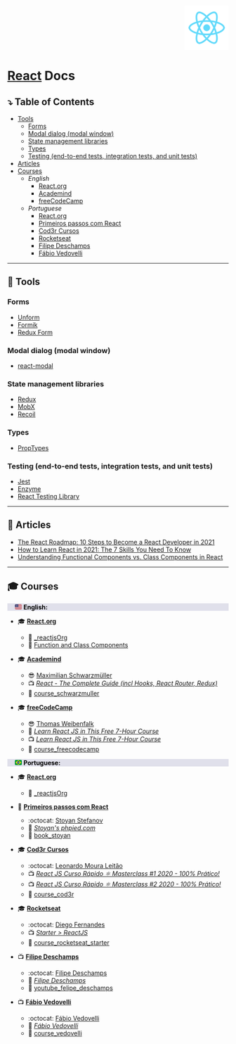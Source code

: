 <div align="end">
<img height="100" src="https://raw.githubusercontent.com/github/explore/80688e429a7d4ef2fca1e82350fe8e3517d3494d/topics/react/react.png" alt="react"/>
</div>

# **[React](https://reactjs.org/) Docs**

## :arrow_heading_down: Table of Contents

* [Tools](https://github.com/marcelosperalta/docs_react#toolbox-tools)
  * [Forms](https://github.com/marcelosperalta/docs_react#forms)
  * [Modal dialog (modal window)](https://github.com/marcelosperalta/docs_react#modal-dialog-modal-window)
  * [State management libraries](https://github.com/marcelosperalta/docs_react#state-management-libraries)
  * [Types](https://github.com/marcelosperalta/docs_react#types)
  * [Testing (end-to-end tests, integration tests, and unit tests)](https://github.com/marcelosperalta/docs_react#testing-end-to-end-tests-integration-tests-and-unit-tests)
* [Articles](https://github.com/marcelosperalta/docs_react#newspaper-articles)
* [Courses](https://github.com/marcelosperalta/docs_react#mortar_board-courses)
  * _English_
    * [React.org](https://github.com/marcelosperalta/docs_react#mortar_board-reactorg)
    * [Academind](https://github.com/marcelosperalta/docs_react#mortar_board-academind)
    * [freeCodeCamp](https://github.com/marcelosperalta/docs_react#mortar_board-freecodecamp)
  * _Portuguese_
    * [React.org](https://github.com/marcelosperalta/docs_react#mortar_board-reactorg-1)
    * [Primeiros passos com React](https://github.com/marcelosperalta/docs_react#blue_book-primeiros-passos-com-react)
    * [Cod3r Cursos](https://github.com/marcelosperalta/docs_react#mortar_board-cod3r-cursos)
    * [Rocketseat](https://github.com/marcelosperalta/docs_react#mortar_board-rocketseat)
    * [Filipe Deschamps](https://github.com/marcelosperalta/docs_react#tv-filipe-deschamps)
    * [Fábio Vedovelli](https://github.com/marcelosperalta/docs_react#tv-f%C3%A1bio-vedovelli)

<hr>

## :toolbox: Tools

### Forms

* [Unform](https://unform.dev/)
* [Formik](https://formik.org/)
* [Redux Form](https://redux-form.com/)

### Modal dialog (modal window)

* [react-modal](https://github.com/reactjs/react-modal)

### State management libraries

* [Redux](https://redux.js.org/)
* [MobX](https://mobx.js.org/)
* [Recoil](https://recoiljs.org/)

### Types

* [PropTypes](https://reactjs.org/docs/typechecking-with-proptypes.html)

### Testing (end-to-end tests, integration tests, and unit tests)

* [Jest](https://jestjs.io/)
* [Enzyme](https://enzymejs.github.io/enzyme/)
* [React Testing Library](https://testing-library.com/docs/react-testing-library/intro/)

<hr>

## :newspaper: Articles

* [The React Roadmap: 10 Steps to Become a React Developer in 2021](https://www.freecodecamp.org/news/the-react-roadmap-10-steps-to-become-a-react-developer-in-2021/)
* [How to Learn React in 2021: The 7 Skills You Need To Know](https://github.com/marcelosperalta/study_react/tree/master/articles/reed_barger)
* [Understanding Functional Components vs. Class Components in React](https://github.com/marcelosperalta/study_react/tree/master/articles/shiori_yamazaki)

<hr>

## :mortar_board: Courses

<div style="padding-left:5px;background:#e0e0eb">
  &nbsp;&nbsp;
              <img 
                src="./.github/usa.png"
                width="16px" style="border-radius:2px">
                <b style="color:black">English:</b>
              </img>
</div>

* :mortar_board: **[React.org](https://reactjs.org/)**  
  * :file_folder: [_reactjsOrg](./_reactjsOrg)  
  * :page_facing_up: [Function and Class Components](https://reactjs.org/docs/components-and-props.html#function-and-class-components)  

* :mortar_board: **[Academind](https://academind.com/)**  
  * :sunglasses: [Maximilian Schwarzmüller](https://github.com/maxschwarzmueller)  
  * :tv: _[React - The Complete Guide (incl Hooks, React Router, Redux)](https://pro.academind.com/p/react-the-complete-guide-incl-hooks-react-router-redux)_  
  * :file_folder: [course_schwarzmuller](./course_schwarzmuller)  

* :mortar_board: **[freeCodeCamp](https://www.freecodecamp.org/)**  
  * :sunglasses: [Thomas Weibenfalk](https://github.com/weibenfalk)  
  * :link: _[Learn React JS in This Free 7-Hour Course](https://www.freecodecamp.org/news/learn-react-js-in-this-free-7-hour-course/)_  
  * :tv: _[Learn React JS in This Free 7-Hour Course](https://www.youtube.com/watch?v=nTeuhbP7wdE&t=2s)_  
  * :file_folder: [course_freecodecamp](./course_fcc)  

<div style="padding-left:5px;background:#e0e0eb">
  &nbsp;&nbsp;
              <img 
                src="./.github/brazil.png"
                width="16px"
                style="border-radius:2px">
                <b style="color:black">Portuguese:</b>
              </img>
</div>

* :mortar_board: **[React.org](https://pt-br.reactjs.org/)**  
  * :file_folder: [_reactjsOrg](./_reactjsOrgBR)  

* :blue_book: **[Primeiros passos com React](https://novatec.com.br/livros/primeiros-passos-com-react/)**  
  * :octocat: [Stoyan Stefanov](https://github.com/stoyan)  
  * :link: _[Stoyan's phpied.com](https://www.phpied.com/)_  
  * :file_folder: [book_stoyan](./book_stoyan)  

* :mortar_board: **[Cod3r Cursos](https://www.cod3r.com.br/)**
  * :octocat: [Leonardo Moura Leitão](https://github.com/leonardomleitao)
  * :tv: _[React JS Curso Rápido ⚛️ Masterclass #1 2020 - 100% Prático!](https://www.youtube.com/watch?v=XQxitgyZ_S4)_
  * :tv: _[React JS Curso Rápido ⚛️ Masterclass #2 2020 - 100% Prático!](https://www.youtube.com/watch?v=GJ8Vm-h0V8I)_
  * :file_folder: [course_cod3r](./course_cod3r)

* :mortar_board: **[Rocketseat](https://rocketseat.com.br/)**
  * :octocat: [Diego Fernandes](https://github.com/diego3g)
  * :tv: _[Starter > ReactJS](https://app.rocketseat.com.br/node/curso-react-js)_
  * :file_folder: [course_rocketseat_starter](./course_rocketseat_starter)

* :tv: **[Filipe Deschamps](https://www.youtube.com/FilipeDeschamps/)**
  * :octocat: [Filipe Deschamps](https://github.com/filipedeschamps/)
  * :link: _[Filipe Deschamps](https://filipedeschamps.com.br/)_
  * :file_folder: [youtube_felipe_deschamps](./youtube_felipe_deschamps)

* :tv: **[Fábio Vedovelli](https://www.youtube.com/c/FabioVedovelli/)**
  * :octocat: [Fábio Vedovelli](https://github.com/vedovelli)
  * :link: _[Fábio Vedovelli](https://www.javascript.tv.br/)_
  * :file_folder: [course_vedovelli](./course_vedovelli)
